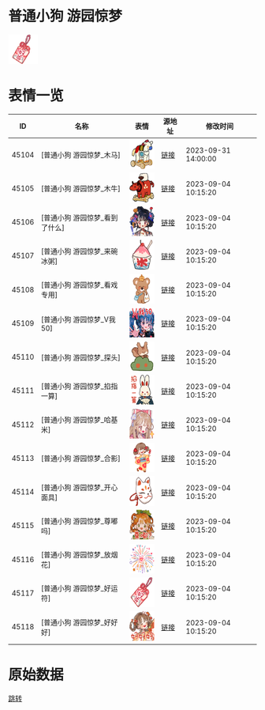 # 普通小狗 游园惊梦

<img src="./cover.png" height="60" alt="cover" />

# 表情一览

|ID|名称|表情|源地址|修改时间|
|----|----|----|----|----|
|45104|[普通小狗 游园惊梦_木马]|<img src="./pic/045104_%5B普通小狗 游园惊梦_木马%5D.png" height="60" alt="木马"/>|[链接](https://i0.hdslb.com/bfs/garb/85e009cf720c2577f88e5f1e5c3154cf6cc6942b.png)|2023-09-31 14:00:00|
|45105|[普通小狗 游园惊梦_木牛]|<img src="./pic/045105_%5B普通小狗 游园惊梦_木牛%5D.png" height="60" alt="木牛"/>|[链接](https://i0.hdslb.com/bfs/garb/6d7018bd8b0875c0dd6a7c9744f2592590277a14.png)|2023-09-04 10:15:20|
|45106|[普通小狗 游园惊梦_看到了什么]|<img src="./pic/045106_%5B普通小狗 游园惊梦_看到了什么%5D.png" height="60" alt="看到了什么"/>|[链接](https://i0.hdslb.com/bfs/garb/845091375f9015668d507e1b29e69457b2261006.png)|2023-09-04 10:15:20|
|45107|[普通小狗 游园惊梦_来碗冰粥]|<img src="./pic/045107_%5B普通小狗 游园惊梦_来碗冰粥%5D.png" height="60" alt="来碗冰粥"/>|[链接](https://i0.hdslb.com/bfs/garb/60fc4157d44bcfcf74fbdd9116f6d8147d25a453.png)|2023-09-04 10:15:20|
|45108|[普通小狗 游园惊梦_看戏专用]|<img src="./pic/045108_%5B普通小狗 游园惊梦_看戏专用%5D.png" height="60" alt="看戏专用"/>|[链接](https://i0.hdslb.com/bfs/garb/fac3e50095a2918cbbfd1939ddc0bd4cb27088fa.png)|2023-09-04 10:15:20|
|45109|[普通小狗 游园惊梦_V我50]|<img src="./pic/045109_%5B普通小狗 游园惊梦_V我50%5D.png" height="60" alt="V我50"/>|[链接](https://i0.hdslb.com/bfs/garb/024d13b0f80dbefe92e5402af555f642e9fa2ac0.png)|2023-09-04 10:15:20|
|45110|[普通小狗 游园惊梦_探头]|<img src="./pic/045110_%5B普通小狗 游园惊梦_探头%5D.png" height="60" alt="探头"/>|[链接](https://i0.hdslb.com/bfs/garb/6720db8688c0712c20214b5ad7efd4e76e62ecff.png)|2023-09-04 10:15:20|
|45111|[普通小狗 游园惊梦_掐指一算]|<img src="./pic/045111_%5B普通小狗 游园惊梦_掐指一算%5D.png" height="60" alt="掐指一算"/>|[链接](https://i0.hdslb.com/bfs/garb/2eab0e4616170df4955c50e65f0133d2c14c4a05.png)|2023-09-04 10:15:20|
|45112|[普通小狗 游园惊梦_哈基米]|<img src="./pic/045112_%5B普通小狗 游园惊梦_哈基米%5D.png" height="60" alt="哈基米"/>|[链接](https://i0.hdslb.com/bfs/garb/1b878e5fb0e31465643b9fef34ec9bac506c5045.png)|2023-09-04 10:15:20|
|45113|[普通小狗 游园惊梦_合影]|<img src="./pic/045113_%5B普通小狗 游园惊梦_合影%5D.png" height="60" alt="合影"/>|[链接](https://i0.hdslb.com/bfs/garb/5f1ce95ccfe398ed77edcfbbbb89e14319221b01.png)|2023-09-04 10:15:20|
|45114|[普通小狗 游园惊梦_开心面具]|<img src="./pic/045114_%5B普通小狗 游园惊梦_开心面具%5D.png" height="60" alt="开心面具"/>|[链接](https://i0.hdslb.com/bfs/garb/53c00577997ea3f661827ffd6d349bda3967097e.png)|2023-09-04 10:15:20|
|45115|[普通小狗 游园惊梦_尊嘟吗]|<img src="./pic/045115_%5B普通小狗 游园惊梦_尊嘟吗%5D.png" height="60" alt="尊嘟吗"/>|[链接](https://i0.hdslb.com/bfs/garb/f5ba29715a6d20b2b2d89632c0069333ef7c84a7.png)|2023-09-04 10:15:20|
|45116|[普通小狗 游园惊梦_放烟花]|<img src="./pic/045116_%5B普通小狗 游园惊梦_放烟花%5D.png" height="60" alt="放烟花"/>|[链接](https://i0.hdslb.com/bfs/garb/101e5edf01cde7d4c07b9b6793361f221064c895.png)|2023-09-04 10:15:20|
|45117|[普通小狗 游园惊梦_好运符]|<img src="./pic/045117_%5B普通小狗 游园惊梦_好运符%5D.png" height="60" alt="好运符"/>|[链接](https://i0.hdslb.com/bfs/garb/134120b5cce37822f2df7b7ceb3fbc7f6b54d116.png)|2023-09-04 10:15:20|
|45118|[普通小狗 游园惊梦_好好好]|<img src="./pic/045118_%5B普通小狗 游园惊梦_好好好%5D.png" height="60" alt="好好好"/>|[链接](https://i0.hdslb.com/bfs/garb/457e628443feae6a74544d439de082963d80cc66.png)|2023-09-04 10:15:20|

# 原始数据

[跳转](./raw.json)

